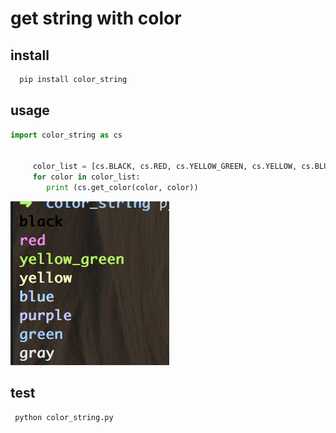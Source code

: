 # get string with color

## install
  ```bash
    pip install color_string
``` 

## usage
```python
import color_string as cs


     color_list = [cs.BLACK, cs.RED, cs.YELLOW_GREEN, cs.YELLOW, cs.BLUE, cs.PURPLE, cs.GREEN, cs.GRAY]
     for color in color_list:
        print (cs.get_color(color, color))
```
![test](./test.png)

## test

```bash
 python color_string.py
```
